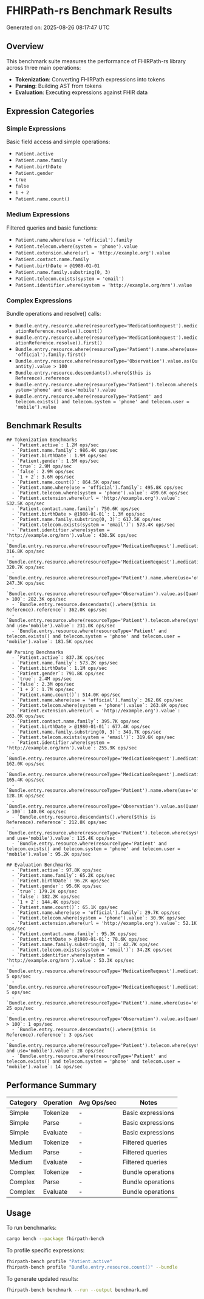 # FHIRPath-rs Benchmark Results

Generated on: 2025-08-26 08:17:47 UTC

## Overview

This benchmark suite measures the performance of FHIRPath-rs library across three main operations:
- **Tokenization**: Converting FHIRPath expressions into tokens
- **Parsing**: Building AST from tokens  
- **Evaluation**: Executing expressions against FHIR data

## Expression Categories

### Simple Expressions
Basic field access and simple operations:
- `Patient.active`
- `Patient.name.family`
- `Patient.birthDate`
- `Patient.gender`
- `true`
- `false`
- `1 + 2`
- `Patient.name.count()`

### Medium Expressions
Filtered queries and basic functions:
- `Patient.name.where(use = 'official').family`
- `Patient.telecom.where(system = 'phone').value`
- `Patient.extension.where(url = 'http://example.org').value`
- `Patient.contact.name.family`
- `Patient.birthDate > @1980-01-01`
- `Patient.name.family.substring(0, 3)`
- `Patient.telecom.exists(system = 'email')`
- `Patient.identifier.where(system = 'http://example.org/mrn').value`

### Complex Expressions
Bundle operations and resolve() calls:
- `Bundle.entry.resource.where(resourceType='MedicationRequest').medicationReference.resolve().count()`
- `Bundle.entry.resource.where(resourceType='MedicationRequest').medicationReference.resolve().first()`
- `Bundle.entry.resource.where(resourceType='Patient').name.where(use='official').family.first()`
- `Bundle.entry.resource.where(resourceType='Observation').value.as(Quantity).value > 100`
- `Bundle.entry.resource.descendants().where($this is Reference).reference`
- `Bundle.entry.resource.where(resourceType='Patient').telecom.where(system='phone' and use='mobile').value`
- `Bundle.entry.resource.where(resourceType='Patient' and telecom.exists() and telecom.system = 'phone' and telecom.user = 'mobile').value`

## Benchmark Results

```
## Tokenization Benchmarks
  - `Patient.active`: 1.2M ops/sec
  - `Patient.name.family`: 986.4K ops/sec
  - `Patient.birthDate`: 1.9M ops/sec
  - `Patient.gender`: 1.5M ops/sec
  - `true`: 2.9M ops/sec
  - `false`: 2.9M ops/sec
  - `1 + 2`: 3.6M ops/sec
  - `Patient.name.count()`: 864.5K ops/sec
  - `Patient.name.where(use = 'official').family`: 495.8K ops/sec
  - `Patient.telecom.where(system = 'phone').value`: 499.6K ops/sec
  - `Patient.extension.where(url = 'http://example.org').value`: 532.5K ops/sec
  - `Patient.contact.name.family`: 750.6K ops/sec
  - `Patient.birthDate > @1980-01-01`: 1.3M ops/sec
  - `Patient.name.family.substring(0, 3)`: 617.5K ops/sec
  - `Patient.telecom.exists(system = 'email')`: 573.4K ops/sec
  - `Patient.identifier.where(system = 'http://example.org/mrn').value`: 438.5K ops/sec
  - `Bundle.entry.resource.where(resourceType='MedicationRequest').medicationReference.resolve().count()`: 316.8K ops/sec
  - `Bundle.entry.resource.where(resourceType='MedicationRequest').medicationReference.resolve().first()`: 320.7K ops/sec
  - `Bundle.entry.resource.where(resourceType='Patient').name.where(use='official').family.first()`: 247.3K ops/sec
  - `Bundle.entry.resource.where(resourceType='Observation').value.as(Quantity).value > 100`: 282.3K ops/sec
  - `Bundle.entry.resource.descendants().where($this is Reference).reference`: 362.0K ops/sec
  - `Bundle.entry.resource.where(resourceType='Patient').telecom.where(system='phone' and use='mobile').value`: 231.0K ops/sec
  - `Bundle.entry.resource.where(resourceType='Patient' and telecom.exists() and telecom.system = 'phone' and telecom.user = 'mobile').value`: 181.5K ops/sec

## Parsing Benchmarks
  - `Patient.active`: 837.3K ops/sec
  - `Patient.name.family`: 573.2K ops/sec
  - `Patient.birthDate`: 1.1M ops/sec
  - `Patient.gender`: 791.8K ops/sec
  - `true`: 2.4M ops/sec
  - `false`: 2.3M ops/sec
  - `1 + 2`: 1.7M ops/sec
  - `Patient.name.count()`: 514.0K ops/sec
  - `Patient.name.where(use = 'official').family`: 262.6K ops/sec
  - `Patient.telecom.where(system = 'phone').value`: 263.8K ops/sec
  - `Patient.extension.where(url = 'http://example.org').value`: 263.0K ops/sec
  - `Patient.contact.name.family`: 395.7K ops/sec
  - `Patient.birthDate > @1980-01-01`: 677.4K ops/sec
  - `Patient.name.family.substring(0, 3)`: 349.7K ops/sec
  - `Patient.telecom.exists(system = 'email')`: 319.6K ops/sec
  - `Patient.identifier.where(system = 'http://example.org/mrn').value`: 255.9K ops/sec
  - `Bundle.entry.resource.where(resourceType='MedicationRequest').medicationReference.resolve().count()`: 162.0K ops/sec
  - `Bundle.entry.resource.where(resourceType='MedicationRequest').medicationReference.resolve().first()`: 165.4K ops/sec
  - `Bundle.entry.resource.where(resourceType='Patient').name.where(use='official').family.first()`: 128.1K ops/sec
  - `Bundle.entry.resource.where(resourceType='Observation').value.as(Quantity).value > 100`: 140.0K ops/sec
  - `Bundle.entry.resource.descendants().where($this is Reference).reference`: 212.8K ops/sec
  - `Bundle.entry.resource.where(resourceType='Patient').telecom.where(system='phone' and use='mobile').value`: 115.4K ops/sec
  - `Bundle.entry.resource.where(resourceType='Patient' and telecom.exists() and telecom.system = 'phone' and telecom.user = 'mobile').value`: 95.2K ops/sec

## Evaluation Benchmarks
  - `Patient.active`: 97.8K ops/sec
  - `Patient.name.family`: 65.2K ops/sec
  - `Patient.birthDate`: 96.2K ops/sec
  - `Patient.gender`: 95.6K ops/sec
  - `true`: 179.2K ops/sec
  - `false`: 182.2K ops/sec
  - `1 + 2`: 144.4K ops/sec
  - `Patient.name.count()`: 65.1K ops/sec
  - `Patient.name.where(use = 'official').family`: 29.7K ops/sec
  - `Patient.telecom.where(system = 'phone').value`: 30.9K ops/sec
  - `Patient.extension.where(url = 'http://example.org').value`: 52.1K ops/sec
  - `Patient.contact.name.family`: 95.3K ops/sec
  - `Patient.birthDate > @1980-01-01`: 78.6K ops/sec
  - `Patient.name.family.substring(0, 3)`: 42.7K ops/sec
  - `Patient.telecom.exists(system = 'email')`: 34.2K ops/sec
  - `Patient.identifier.where(system = 'http://example.org/mrn').value`: 53.3K ops/sec
  - `Bundle.entry.resource.where(resourceType='MedicationRequest').medicationReference.resolve().count()`: 5 ops/sec
  - `Bundle.entry.resource.where(resourceType='MedicationRequest').medicationReference.resolve().first()`: 5 ops/sec
  - `Bundle.entry.resource.where(resourceType='Patient').name.where(use='official').family.first()`: 25 ops/sec
  - `Bundle.entry.resource.where(resourceType='Observation').value.as(Quantity).value > 100`: 1 ops/sec
  - `Bundle.entry.resource.descendants().where($this is Reference).reference`: 3 ops/sec
  - `Bundle.entry.resource.where(resourceType='Patient').telecom.where(system='phone' and use='mobile').value`: 28 ops/sec
  - `Bundle.entry.resource.where(resourceType='Patient' and telecom.exists() and telecom.system = 'phone' and telecom.user = 'mobile').value`: 14 ops/sec
```

## Performance Summary

| Category | Operation | Avg Ops/sec | Notes |
|----------|-----------|-------------|--------|
| Simple   | Tokenize  | -           | Basic expressions |
| Simple   | Parse     | -           | Basic expressions |
| Simple   | Evaluate  | -           | Basic expressions |
| Medium   | Tokenize  | -           | Filtered queries |
| Medium   | Parse     | -           | Filtered queries |
| Medium   | Evaluate  | -           | Filtered queries |
| Complex  | Tokenize  | -           | Bundle operations |
| Complex  | Parse     | -           | Bundle operations |
| Complex  | Evaluate  | -           | Bundle operations |

## Usage

To run benchmarks:
```bash
cargo bench --package fhirpath-bench
```

To profile specific expressions:
```bash
fhirpath-bench profile "Patient.active"
fhirpath-bench profile "Bundle.entry.resource.count()" --bundle
```

To generate updated results:
```bash
fhirpath-bench benchmark --run --output benchmark.md
```
